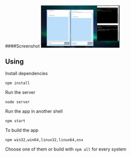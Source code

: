 ####Screenshot
<img src="img/1.JPG" alt="Screenshot at Windows 10" width="50%"/>

## Using
Install dependencies
```shell
npm install
```
Run the server
```shell
node server
```
Run the app in another shell
```shell
npm start
```
To build the app
```shell
npm win32,win64,linux32,linux64,osx
```
Choose one of them or build with `npm all` for every system
